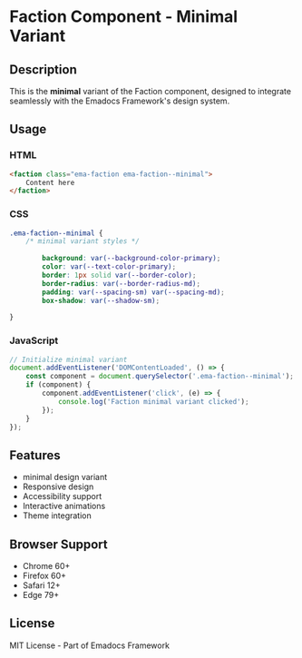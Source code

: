 # Faction Component - Minimal Variant

## Description
This is the **minimal** variant of the Faction component, designed to integrate seamlessly with the Emadocs Framework's design system.

## Usage

### HTML
```html
<faction class="ema-faction ema-faction--minimal">
    Content here
</faction>
```

### CSS
```css
.ema-faction--minimal {
    /* minimal variant styles */
    
        background: var(--background-color-primary);
        color: var(--text-color-primary);
        border: 1px solid var(--border-color);
        border-radius: var(--border-radius-md);
        padding: var(--spacing-sm) var(--spacing-md);
        box-shadow: var(--shadow-sm);
    
}
```

### JavaScript
```javascript
// Initialize minimal variant
document.addEventListener('DOMContentLoaded', () => {
    const component = document.querySelector('.ema-faction--minimal');
    if (component) {
        component.addEventListener('click', (e) => {
            console.log('Faction minimal variant clicked');
        });
    }
});
```

## Features
- minimal design variant
- Responsive design
- Accessibility support
- Interactive animations
- Theme integration

## Browser Support
- Chrome 60+
- Firefox 60+
- Safari 12+
- Edge 79+

## License
MIT License - Part of Emadocs Framework
